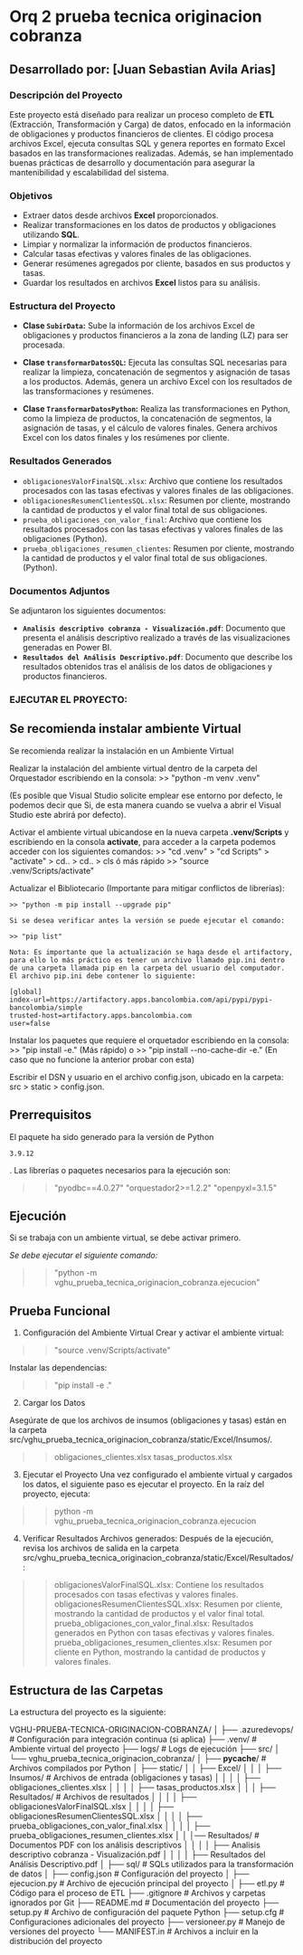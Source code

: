 # Orq 2 prueba tecnica originacion cobranza

## Desarrollado por: [Juan Sebastian Avila Arias]


### Descripción del Proyecto

Este proyecto está diseñado para realizar un proceso completo de **ETL** (Extracción, Transformación y Carga) de datos, enfocado en la información de obligaciones y productos financieros de clientes. El código procesa archivos Excel, ejecuta consultas SQL y genera reportes en formato Excel basados en las transformaciones realizadas. Además, se han implementado buenas prácticas de desarrollo y documentación para asegurar la mantenibilidad y escalabilidad del sistema.


### Objetivos

- Extraer datos desde archivos **Excel** proporcionados.
- Realizar transformaciones en los datos de productos y obligaciones utilizando **SQL**.
- Limpiar y normalizar la información de productos financieros.
- Calcular tasas efectivas y valores finales de las obligaciones.
- Generar resúmenes agregados por cliente, basados en sus productos y tasas.
- Guardar los resultados en archivos **Excel** listos para su análisis.



### Estructura del Proyecto

  
- **Clase `SubirData`:** Sube la información de los archivos Excel de obligaciones y productos financieros a la zona de landing (LZ) para ser procesada.
  
- **Clase `transformarDatosSQL`:** Ejecuta las consultas SQL necesarias para realizar la limpieza, concatenación de segmentos y asignación de tasas a los productos. Además, genera un archivo Excel con los resultados de las transformaciones y resúmenes.
  
- **Clase `TransformarDatosPython`:** Realiza las transformaciones en Python, como la limpieza de productos, la concatenación de segmentos, la asignación de tasas, y el cálculo de valores finales. Genera archivos Excel con los datos finales y los resúmenes por cliente.


### Resultados Generados

- `obligacionesValorFinalSQL.xlsx`: Archivo que contiene los resultados procesados con las tasas efectivas y valores finales de las obligaciones.
- `obligacionesResumenClientesSQL.xlsx`: Resumen por cliente, mostrando la cantidad de productos y el valor final total de sus obligaciones.
- `prueba_obligaciones_con_valor_final`: Archivo que contiene los resultados procesados con las tasas efectivas y valores finales de las obligaciones (Python).
- `prueba_obligaciones_resumen_clientes`: Resumen por cliente, mostrando la cantidad de productos y el valor final total de sus obligaciones.(Python).


### Documentos Adjuntos

Se adjuntaron los siguientes documentos:

- **`Analisis descriptivo cobranza - Visualización.pdf`**: Documento que presenta el análisis descriptivo realizado a través de las visualizaciones generadas en Power BI.
- **`Resultados del Análisis Descriptivo.pdf`**: Documento que describe los resultados obtenidos tras el análisis de los datos de obligaciones y productos financieros.



### EJECUTAR EL PROYECTO:


## Se recomienda instalar ambiente Virtual

Se recomienda realizar la instalación en un Ambiente Virtual

Realizar la instalación del ambiente virtual dentro de la carpeta del Orquestador escribiendo en la consola: 
    >> "python -m venv .venv"

(Es posible que Visual Studio solicite emplear ese entorno por defecto, le podemos decir que Si, de esta manera cuando se vuelva a abrir el Visual Studio este abrirá por defecto).

Activar el ambiente virtual ubicandose en la nueva carpeta **.venv/Scripts** y escribiendo en la consola **activate**, para acceder a la carpeta podemos acceder con los siguientes comandos:
    >> "cd .venv" > "cd Scripts" > "activate" > cd.. > cd.. > cls
    ó más rápido
    >> "source .venv/Scripts/activate"

Actualizar el Bibliotecario (Importante para mitigar conflictos de librerías):

    >> "python -m pip install --upgrade pip"

    Si se desea verificar antes la versión se puede ejecutar el comando:

    >> "pip list"

    Nota: Es importante que la actualización se haga desde el artifactory, para ello lo más práctico es tener un archivo llamado pip.ini dentro de una carpeta llamada pip en la carpeta del usuario del computador. El archivo pip.ini debe contener lo siguiente:

    [global]
    index-url=https://artifactory.apps.bancolombia.com/api/pypi/pypi-bancolombia/simple
    trusted-host=artifactory.apps.bancolombia.com
    user=false

Instalar los paquetes que requiere el orquetador escribiendo en la consola: 
    >> "pip install -e." (Más rápido) o 
    >> "pip install --no-cache-dir -e." (En caso que no funcione la anterior probar con esta)

Escribir el DSN y usuario en el archivo config.json, ubicado en la carpeta: 
    src > static > config.json.


## Prerrequisitos

El paquete ha sido generado para la versión de Python
	
    3.9.12
    
. Las librerías o paquetes necesarios para la ejecución son:
>> "pyodbc==4.0.27"
>> "orquestador2>=1.2.2"
>> "openpyxl=3.1.5"


## Ejecución

Si se trabaja con un ambiente virtual, se debe activar primero. 

*Se debe ejecutar el siguiente comando:*

 >> "python -m vghu_prueba_tecnica_originacion_cobranza.ejecucion"



## Prueba Funcional 

1. Configuración del Ambiente Virtual
Crear y activar el ambiente virtual:

>>"source .venv/Scripts/activate"

Instalar las dependencias:

>> "pip install -e ."


2. Cargar los Datos

Asegúrate de que los archivos de insumos (obligaciones y tasas) están en la carpeta src/vghu_prueba_tecnica_originacion_cobranza/static/Excel/Insumos/.

>> obligaciones_clientes.xlsx
>> tasas_productos.xlsx

3. Ejecutar el Proyecto
Una vez configurado el ambiente virtual y cargados los datos, el siguiente paso es ejecutar el proyecto. En la raíz del proyecto, ejecuta:


>> python -m vghu_prueba_tecnica_originacion_cobranza.ejecucion

4. Verificar Resultados
Archivos generados: Después de la ejecución, revisa los archivos de salida en la carpeta src/vghu_prueba_tecnica_originacion_cobranza/static/Excel/Resultados/:

>> obligacionesValorFinalSQL.xlsx: Contiene los resultados procesados con tasas efectivas y valores finales.
>> obligacionesResumenClientesSQL.xlsx: Resumen por cliente, mostrando la cantidad de productos y el valor final total.
>> prueba_obligaciones_con_valor_final.xlsx: Resultados generados en Python con tasas efectivas y valores finales.
>> prueba_obligaciones_resumen_clientes.xlsx: Resumen por cliente en Python, mostrando la cantidad de productos y valores finales.



## Estructura de las Carpetas
La estructura del proyecto es la siguiente:

VGHU-PRUEBA-TECNICA-ORIGINACION-COBRANZA/
│
├── .azuredevops/                  # Configuración para integración continua (si aplica)
├── .venv/                         # Ambiente virtual del proyecto
├── logs/                          # Logs de ejecución
├── src/
│   └── vghu_prueba_tecnica_originacion_cobranza/
│       ├── __pycache__/           # Archivos compilados por Python
│       ├── static/
│       │   ├── Excel/
│       │   │   ├── Insumos/       # Archivos de entrada (obligaciones y tasas)
│       │   │   │   ├── obligaciones_clientes.xlsx
│       │   │   │   ├── tasas_productos.xlsx
│       │   │   ├── Resultados/    # Archivos de resultados
│       │   │   │   ├── obligacionesValorFinalSQL.xlsx
│       │   │   │   ├── obligacionesResumenClientesSQL.xlsx
│       │   │   │   ├── prueba_obligaciones_con_valor_final.xlsx
│       │   │   │   ├── prueba_obligaciones_resumen_clientes.xlsx
│       │   │── Resultados/    # Documentos PDF con los análisis descriptivos
│       │   │   │   ├── Analisis descriptivo cobranza - Visualización.pdf
│       │   │   │   ├── Resultados del Análisis Descriptivo.pdf
│       ├── sql/                   # SQLs utilizados para la transformación de datos
│       ├── config.json            # Configuración del proyecto
│       ├── ejecucion.py           # Archivo de ejecución principal del proyecto
│       ├── etl.py                 # Código para el proceso de ETL
├── .gitignore                     # Archivos y carpetas ignorados por Git
├── README.md                      # Documentación del proyecto
├── setup.py                       # Archivo de configuración del paquete Python
├── setup.cfg                      # Configuraciones adicionales del proyecto
├── versioneer.py                  # Manejo de versiones del proyecto
└── MANIFEST.in                    # Archivos a incluir en la distribución del proyecto
